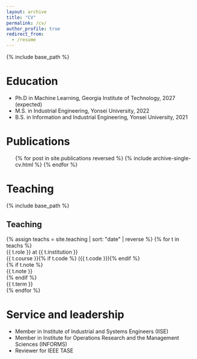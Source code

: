 ```yaml
---
layout: archive
title: "CV"
permalink: /cv/
author_profile: true
redirect_from:
  - /resume
---
```


{% include base_path %}

Education
======
* Ph.D in Machine Learning, Georgia Institute of Technology, 2027 (expected)
* M.S. in Industrial Engineering, Yonsei University, 2022
* B.S. in Information and Industrial Engineering, Yonsei University, 2021

Publications
======
  <ul>{% for post in site.publications reversed %}
    {% include archive-single-cv.html %}
  {% endfor %}</ul>
  
Teaching
======
  {% include base_path %}

  <h2>Teaching</h2>
  <div class="teach-list">
    {% assign teachs = site.teaching | sort: "date" | reverse %}
    {% for t in teachs %}
      <div class="teach">
        <div class="left">
          <div><span class="role">{{ t.role }}</span> at {{ t.institution }}</div>
          <div class="course">
            {{ t.course }}{% if t.code %} ({{ t.code }}){% endif %}
          </div>
          {% if t.note %}<div class="note">{{ t.note }}</div>{% endif %}
        </div>
        <div class="term">{{ t.term }}</div>
      </div>
    {% endfor %}
</div>
  
Service and leadership
======
* Member in Institute of Industrial and Systems Engineers (IISE)
* Member in Institute for Operations Research and the Management Sciences (INFORMS)
* Reviewer for IEEE TASE
